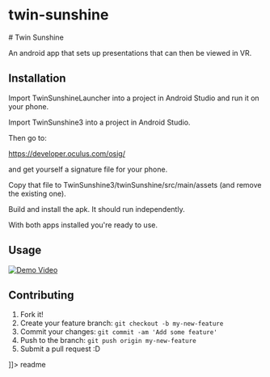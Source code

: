 # twin-sunshine
<snippet>
  <content>
# Twin Sunshine

An android app that sets up presentations that can then be viewed in VR.

## Installation

Import TwinSunshineLauncher into a project in Android Studio and run it on your phone.

Import TwinSunshine3 into a project in Android Studio.

Then go to:

https://developer.oculus.com/osig/

and get yourself a signature file for your phone.

Copy that file to TwinSunshine3/twinSunshine/src/main/assets (and remove the existing one).

Build and install the apk. It should run independently.

With both apps installed you're ready to use.

## Usage

[![Demo Video](https://img.youtube.com/vi/8e5eoFHZMrU/0.jpg)](https://www.youtube.com/watch?v=8e5eoFHZMrU)


## Contributing
1. Fork it!
2. Create your feature branch: `git checkout -b my-new-feature`
3. Commit your changes: `git commit -am 'Add some feature'`
4. Push to the branch: `git push origin my-new-feature`
5. Submit a pull request :D

]]></content>
  <tabTrigger>readme</tabTrigger>
</snippet>